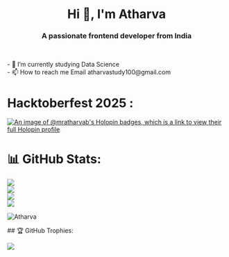 <h1 align="center">Hi 👋, I'm Atharva </h1>
<h3 align="center">A passionate frontend developer from India</h3><br>
<p align="left">
- 🔭 I’m currently studying Data Science <br>
- 📫 How to reach me Email atharvastudy100@gmail.com
</p>

# **Hacktoberfest 2025 :**
[![An image of @mratharvab's Holopin badges, which is a link to view their full Holopin profile](https://holopin.me/mratharvab)](https://holopin.io/@mratharvab)

# 📊 GitHub Stats:
![](https://github-readme-stats.vercel.app/api?username=MrAtharvaB&theme=highcontrast&hide_border=false&include_all_commits=false&count_private=false) <br>
![](https://github-readme-stats.vercel.app/api/top-langs/?username=MrAtharvaB&theme=highcontrast&hide_border=false&include_all_commits=false&count_private=false&layout=compact)<br/>
![](https://nirzak-streak-stats.vercel.app/?user=MrAtharvaB&theme=highcontrast&hide_border=false) <br/>
[![](https://visitcount.itsvg.in/api?id=MrAtharvaB&icon=0&color=0)](https://visitcount.itsvg.in)
<p align="left"> <img src="https://komarev.com/ghpvc/?username=MrAtharvaB&label=Profile%20views&color=0e75b6&style=flat" alt="Atharva" /> </p>
## 🏆 GitHub Trophies:

![](https://github-profile-trophy.vercel.app/?username=MrAtharvaB&theme=radical&no-frame=false&no-bg=false&margin-w=4)




